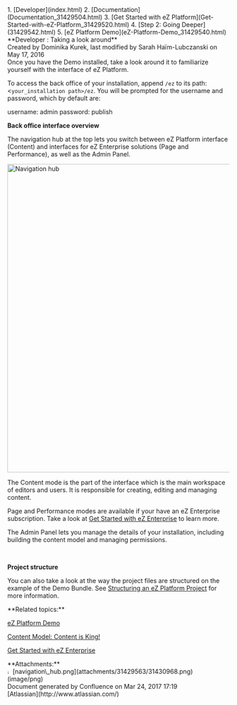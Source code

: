 <div id="page">
<div id="main" class="aui-page-panel">
<div id="main-header">
<div id="breadcrumb-section">
1.  [Developer](index.html)
2.  [Documentation](Documentation_31429504.html)
3.  [Get Started with eZ Platform](Get-Started-with-eZ-Platform_31429520.html)
4.  [Step 2: Going Deeper](31429542.html)
5.  [eZ Platform Demo](eZ-Platform-Demo_31429540.html)

</div>
**Developer : Taking a look around**

</div>
<div id="content" class="view">
<div class="page-metadata">
Created by Dominika Kurek, last modified by Sarah Haïm-Lubczanski on May 17, 2016

</div>
<div id="main-content" class="wiki-content group">
<div class="contentLayout2">
<div class="columnLayout two-right-sidebar"
data-layout="two-right-sidebar">
<div class="cell normal" data-type="normal">
<div class="innerCell">
Once you have the Demo installed, take a look around it to familiarize yourself with the interface of eZ Platform.

To access the back office of your installation, append `/ez` to its path: &lt;`your_installation path>/ez`. You will be prompted for the username and password, which by default are:

username: admin
password: publish

**Back office interface overview**

The navigation hub at the top lets you switch between eZ Platform interface (Content) and interfaces for eZ Enterprise solutions (Page and Performance), as well as the Admin Panel.

<img src="attachments/31429563/31430968.png" alt="Navigation hub" class="confluence-embedded-image image-center" width="700" />

The Content mode is the part of the interface which is the main workspace of editors and users. It is responsible for creating, editing and managing content.

Page and Performance modes are available if your have an eZ Enterprise subscription. Take a look at [Get Started with eZ Enterprise](Get-Started-with-eZ-Enterprise_31429569.html) to learn more.

The Admin Panel lets you manage the details of your installation, including building the content model and managing permissions.

 

**Project structure**

You can also take a look at the way the project files are structured on the example of the Demo Bundle. See [Structuring an eZ Platform Project](Best-Practices_31429687.html) for more information.

</div>
</div>
<div class="cell aside" data-type="aside">
<div class="innerCell">
**Related topics:**

[eZ Platform Demo](eZ-Platform-Demo_31429540.html)

[Content Model: Content is King!](31429709.html)

[Get Started with eZ Enterprise](Get-Started-with-eZ-Enterprise_31429569.html)

</div>
</div>
</div>
</div>
</div>
<div class="pageSection group">
<div class="pageSectionHeader">
**Attachments:**

</div>
<div class="greybox" align="left">
<img src="images/icons/bullet_blue.gif" alt="image1" width="8" height="8" /> [navigation\_hub.png](attachments/31429563/31430968.png) (image/png)

</div>
</div>
</div>
</div>
<div id="footer" role="contentinfo">
<div class="section footer-body">
Document generated by Confluence on Mar 24, 2017 17:19

<div id="footer-logo">
[Atlassian](http://www.atlassian.com/)

</div>
</div>
</div>
</div>

